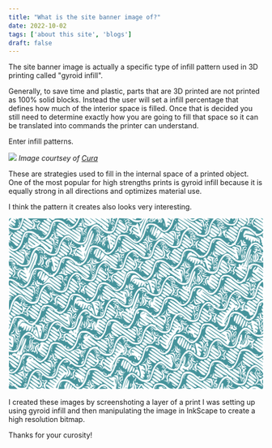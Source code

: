 ```yaml
---
title: "What is the site banner image of?"
date: 2022-10-02
tags: ['about this site', 'blogs']
draft: false
---
```


The site banner image is actually a specific type of infill pattern used in 3D printing
called "gyroid infill".

Generally, to save time and plastic, parts that are 3D printed are not printed
as 100% solid blocks. Instead the user will set a infill percentage
that defines how much of the interior space is filled. Once that is decided you
still need to determine exactly how you are going to fill that space so it
can be translated into commands the printer can understand.

Enter infill patterns.


![](https://support.ultimaker.com/hc/article_attachments/360009957380/InfillPatterns.png)
*Image courtsey of [Cura](https://support.ultimaker.com/hc/en-us/articles/360012607079-Infill-settings)*

These are strategies used to fill in the internal space of a printed object. One of
the most popular for high strengths prints is gyroid infill because it is equally
strong in all directions and optimizes material use.

I think the pattern it creates also looks very interesting.


![](/posts/images/path1149.png)


I created these images by screenshoting a layer of a print I was setting up
using gyroid infill and then manipulating the image in InkScape to
create a high resolution bitmap.

Thanks for your curosity!

